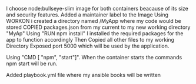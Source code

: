 I choose node:bullseye-slim image for both containers beacause of its size and security features.
Added a maintainer label to the Image
Using WORKON i created a directory named /MyApp where my code would be stored
COPIED packages.json from my current to my new working directory "MyAp"
Using "RUN npm install" I installed the required packages for the app to function accordingly
Then Copied all other files to my working Directory
Exposed port 5000 which will be used by the application.

Using "CMD [ "npm", "start"]". When the container starts the commands npm start will be run.


Added playbook.yml file where my ansible books will be written
